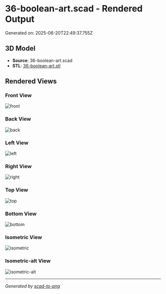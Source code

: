 # 36-boolean-art.scad - Rendered Output

Generated on: 2025-06-20T22:49:37.755Z

## 3D Model

- **Source**: 36-boolean-art.scad
- **STL**: [36-boolean-art.stl](./36-boolean-art.stl)

## Rendered Views

### Front View
![front](./front.png)

### Back View
![back](./back.png)

### Left View
![left](./left.png)

### Right View
![right](./right.png)

### Top View
![top](./top.png)

### Bottom View
![bottom](./bottom.png)

### Isometric View
![isometric](./isometric.png)

### Isometric-alt View
![isometric-alt](./isometric-alt.png)

---
*Generated by [scad-to-png](https://github.com/imjasonh/scad-to-png)*
